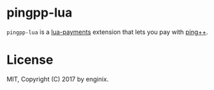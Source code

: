 # pingpp-lua
`pingpp-lua` is a [lua-payments](https://github.com/leafo/lua-payments) extension that lets you pay with [ping++](https://www.pingxx.com).

# License
MIT, Copyright (C) 2017 by enginix.
